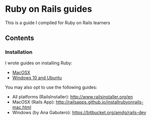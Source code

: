 # Ruby on Rails guides

This is a guide I compiled for Ruby on Rails learners

## Contents

### Installation

I wrote guides on installing Ruby:

- [MacOSX](https://github.com/kjcpaas/configs/blob/master/docs/installation/mac_osx.md)
- [Windows 10 and Ubuntu](https://github.com/kjcpaas/configs/blob/master/docs/installation/windows_10_and_ubuntu.md)

You may also opt to use the following guides:

- All platforms (RailsInstaller): http://www.railsinstaller.org/en
- MacOSX (Rails App): http://railsapps.github.io/installrubyonrails-mac.html
- Windows (by Ana Gabutero): https://bitbucket.org/amdg/rails-dev
